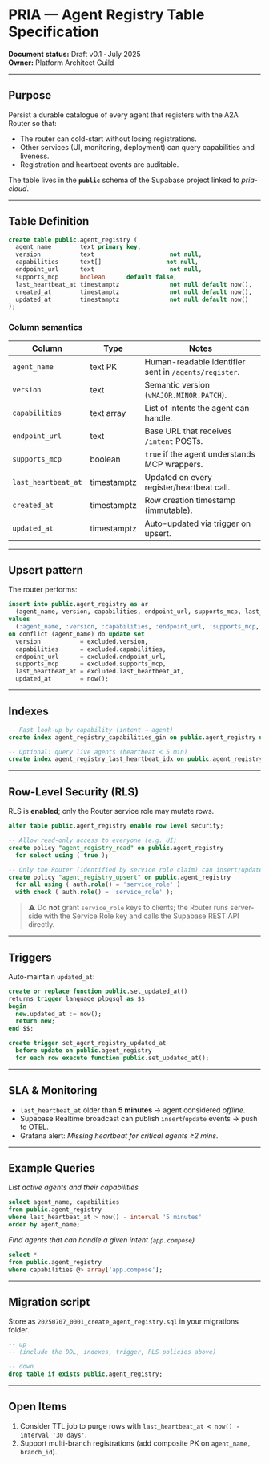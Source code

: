 # PRIA — Agent Registry Table Specification

**Document status:** Draft v0.1 · July 2025  
**Owner:** Platform Architect Guild

---

## Purpose
Persist a durable catalogue of every agent that registers with the A2A Router so that:

* The router can cold-start without losing registrations.
* Other services (UI, monitoring, deployment) can query capabilities and liveness.
* Registration and heartbeat events are auditable.

The table lives in the **`public`** schema of the Supabase project linked to *pria-cloud*.

---

## Table Definition

```sql
create table public.agent_registry (
  agent_name        text primary key,
  version           text                     not null,
  capabilities      text[]                  not null,
  endpoint_url      text                     not null,
  supports_mcp      boolean      default false,
  last_heartbeat_at timestamptz              not null default now(),
  created_at        timestamptz              not null default now(),
  updated_at        timestamptz              not null default now()
);
```

### Column semantics
| Column             | Type        | Notes                                                   |
| ------------------ | ----------- | ------------------------------------------------------- |
| `agent_name`       | text PK     | Human-readable identifier sent in `/agents/register`.   |
| `version`          | text        | Semantic version (`vMAJOR.MINOR.PATCH`).                |
| `capabilities`     | text array  | List of intents the agent can handle.                   |
| `endpoint_url`     | text        | Base URL that receives `/intent` POSTs.                 |
| `supports_mcp`     | boolean     | `true` if the agent understands MCP wrappers.           |
| `last_heartbeat_at`| timestamptz | Updated on every register/heartbeat call.               |
| `created_at`       | timestamptz | Row creation timestamp (immutable).                     |
| `updated_at`       | timestamptz | Auto-updated via trigger on upsert.                     |

---

## Upsert pattern
The router performs:
```sql
insert into public.agent_registry as ar
  (agent_name, version, capabilities, endpoint_url, supports_mcp, last_heartbeat_at)
values
  (:agent_name, :version, :capabilities, :endpoint_url, :supports_mcp, now())
on conflict (agent_name) do update set
  version           = excluded.version,
  capabilities      = excluded.capabilities,
  endpoint_url      = excluded.endpoint_url,
  supports_mcp      = excluded.supports_mcp,
  last_heartbeat_at = excluded.last_heartbeat_at,
  updated_at        = now();
```

---

## Indexes
```sql
-- Fast look-up by capability (intent → agent)
create index agent_registry_capabilities_gin on public.agent_registry using gin(capabilities);

-- Optional: query live agents (heartbeat < 5 min)
create index agent_registry_last_heartbeat_idx on public.agent_registry(last_heartbeat_at desc);
```

---

## Row-Level Security (RLS)
RLS is **enabled**; only the Router service role may mutate rows.

```sql
alter table public.agent_registry enable row level security;

-- Allow read-only access to everyone (e.g. UI)
create policy "agent_registry_read" on public.agent_registry
  for select using ( true );

-- Only the Router (identified by service role claim) can insert/update
create policy "agent_registry_upsert" on public.agent_registry
  for all using ( auth.role() = 'service_role' )
  with check ( auth.role() = 'service_role' );
```

> ⚠️  Do **not** grant `service_role` keys to clients; the Router runs server-side with the Service Role key and calls the Supabase REST API directly.

---

## Triggers
Auto-maintain `updated_at`:
```sql
create or replace function public.set_updated_at()
returns trigger language plpgsql as $$
begin
  new.updated_at := now();
  return new;
end $$;

create trigger set_agent_registry_updated_at
  before update on public.agent_registry
  for each row execute function public.set_updated_at();
```

---

## SLA & Monitoring
* `last_heartbeat_at` older than **5 minutes** → agent considered *offline*.
* Supabase Realtime broadcast can publish `insert`/`update` events → push to OTEL.
* Grafana alert: *Missing heartbeat for critical agents ≥2 mins*.

---

## Example Queries

*List active agents and their capabilities*
```sql
select agent_name, capabilities
from public.agent_registry
where last_heartbeat_at > now() - interval '5 minutes'
order by agent_name;
```

*Find agents that can handle a given intent (`app.compose`)*
```sql
select *
from public.agent_registry
where capabilities @> array['app.compose'];
```

---

## Migration script
Store as `20250707_0001_create_agent_registry.sql` in your migrations folder.
```sql
-- up
-- (include the DDL, indexes, trigger, RLS policies above)

-- down
drop table if exists public.agent_registry;
```

---

## Open Items
1. Consider TTL job to purge rows with `last_heartbeat_at < now() - interval '30 days'`.
2. Support multi-branch registrations (add composite PK on `agent_name, branch_id`). 
